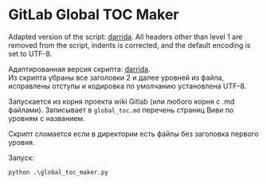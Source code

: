 # GitLab Global TOC Maker

Adapted version of the script: [darrida](https://github.com/darrida/md_file_tree.py).
All headers other than level 1 are removed from the script, indents is corrected, and the default encoding is set to UTF-8.

Адаптированная версия скрипта: [darrida](https://github.com/darrida/md_file_tree.py).  
Из скрипта убраны все заголовки 2 и далее уровней из файла, исправлены отступы и кодировка по умолчанию установлена UTF-8.

Запускается из корня проекта wiki Gitlab (или любого корня с .md файлами).
Записывает в `global_toc.md` перечень страниц Виви по уровням с названием.

Скрипт сломается если в директории есть файлы без заголовка первого уровня.

Запуск:

```text
python .\global_toc_maker.py
```
